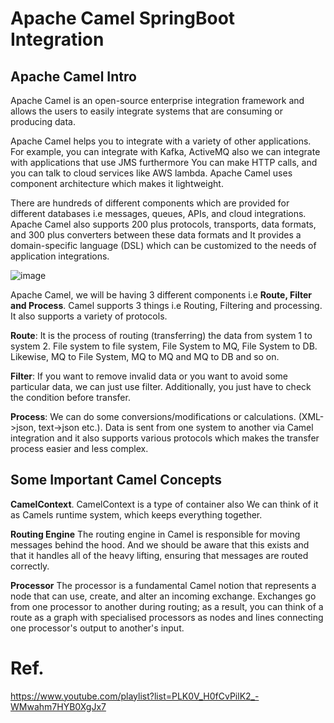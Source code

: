 # Apache Camel SpringBoot Integration

## Apache Camel Intro
Apache Camel is an open-source enterprise integration framework and allows the users to easily integrate systems that are consuming or producing data. 

Apache Camel helps you to integrate with a variety of other applications. For example, you can integrate with Kafka, ActiveMQ also we can integrate with applications that use JMS furthermore You can make HTTP calls, and you can talk to cloud services like AWS lambda. Apache Camel uses component architecture which makes it lightweight.

There are hundreds of different components which are provided for different databases i.e messages, queues, APIs, and cloud integrations. Apache Camel also supports 200 plus protocols, transports, data formats, and 300 plus converters between these data formats and It provides a domain-specific language (DSL) which can be customized to the needs of application integrations.

![image](https://user-images.githubusercontent.com/20472904/232687061-6616becf-069d-4b8c-a3cf-a84f664bddbd.png)

Apache Camel, we will be having 3 different components i.e **Route, Filter and Process**. Camel supports 3 things i.e Routing, Filtering and processing. It also supports a variety of protocols.

**Route**: It is the process of routing (transferring) the data from system 1 to system 2. File system to file system, File System to MQ, File System to DB. Likewise, MQ to File System, MQ to MQ and MQ to DB and so on.

**Filter**: If you want to remove invalid data or you want to avoid some particular data, we can just use filter. Additionally, you just have to check the condition before transfer.

**Process**: We can do some conversions/modifications or calculations. (XML->json, text->json etc.). Data is sent from one system to another via Camel integration and it also supports various protocols which makes the transfer process easier and less complex.


Some Important Camel Concepts
-----------------------------

**CamelContext**. 
CamelContext is a type of container also We can think of it as Camels runtime system, which keeps everything together.

**Routing Engine**
The routing engine in Camel is responsible for moving messages behind the hood. And we should be aware that this exists and that it handles all of the heavy lifting, ensuring that messages are routed correctly.

**Processor**
The processor is a fundamental Camel notion that represents a node that can use, create, and alter an incoming exchange. Exchanges go from one processor to another during routing; as a result, you can think of a route as a graph with specialised processors as nodes and lines connecting one processor's output to another's input.



# Ref.
https://www.youtube.com/playlist?list=PLK0V_H0fCvPilK2_-WMwahm7HYB0XgJx7
